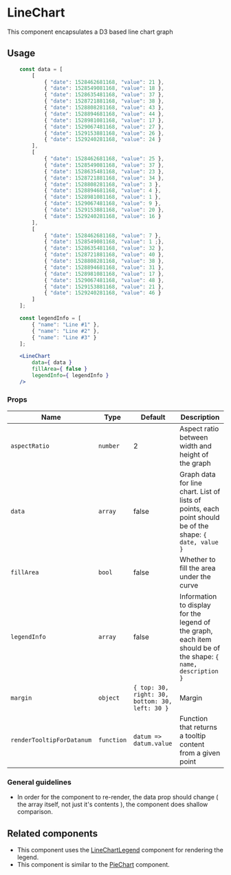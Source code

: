 LineChart
===

This component encapsulates a D3 based line chart graph

## Usage

```jsx
	const data = [
		[
			{ "date": 1528462681168, "value": 21 },
			{ "date": 1528549081168, "value": 18 },
			{ "date": 1528635481168, "value": 37 },
			{ "date": 1528721881168, "value": 38 },
			{ "date": 1528808281168, "value": 43 },
			{ "date": 1528894681168, "value": 44 },
			{ "date": 1528981081168, "value": 17 },
			{ "date": 1529067481168, "value": 27 },
			{ "date": 1529153881168, "value": 26 },
			{ "date": 1529240281168, "value": 24 }
		],
		[
			{ "date": 1528462681168, "value": 25 },
			{ "date": 1528549081168, "value": 37 },
			{ "date": 1528635481168, "value": 23 },
			{ "date": 1528721881168, "value": 34 },
			{ "date": 1528808281168, "value": 3 },
			{ "date": 1528894681168, "value": 4 },
			{ "date": 1528981081168, "value": 1 },
			{ "date": 1529067481168, "value": 9 },
			{ "date": 1529153881168, "value": 20 },
			{ "date": 1529240281168, "value": 16 }
		],
		[
			{ "date": 1528462681168, "value": 7 },
			{ "date": 1528549081168, "value": 1 ;},
			{ "date": 1528635481168, "value": 32 },
			{ "date": 1528721881168, "value": 40 },
			{ "date": 1528808281168, "value": 38 },
			{ "date": 1528894681168, "value": 31 },
			{ "date": 1528981081168, "value": 17 },
			{ "date": 1529067481168, "value": 48 },
			{ "date": 1529153881168, "value": 21 },
			{ "date": 1529240281168, "value": 46 }
		]
	];

	const legendInfo = [
		{ "name": "Line #1" },
		{ "name": "Line #2" },
		{ "name": "Line #3" }
	];

	<LineChart
		data={ data }
		fillArea={ false }
		legendInfo={ legendInfo }
	/>
```

### Props

Name | Type | Default | Description
--- | --- | --- | ---
`aspectRatio` | `number` | 2 | Aspect ratio between width and height of the graph
`data` | `array` | false | Graph data for line chart. List of lists of points, each point should be of the shape: `{ date, value }`
`fillArea` | `bool` | false | Whether to fill the area under the curve
`legendInfo` | `array` | false | Information to display for the legend of the graph, each item should be of the shape: `{ name, description }`
`margin` | `object` | `{ top: 30, right: 30, bottom: 30, left: 30 }` | Margin
`renderTooltipForDatanum` | `function` | `datum => datum.value` | Function that returns a tooltip content from a given point

### General guidelines

* In order for the component to re-render, the data prop should change ( the array itself, not just it's contents ), the component does shallow comparison.


## Related components

* This component uses the [LineChartLegend](./legend) component for rendering the legend.
* This component is similar to the [PieChart](./pie-chart) component.

